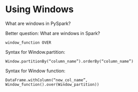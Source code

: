 # Using Windows

What are windows in PySpark?

Better question: What are windows in Spark?

```
window_function OVER

```

Syntax for Window.partition:

```
Window.partitionBy(“column_name”).orderBy(“column_name”)
```
Syntax for Window function:
```
DataFrame.withColumn(“new_col_name”, Window_function().over(Window_partition))
```

